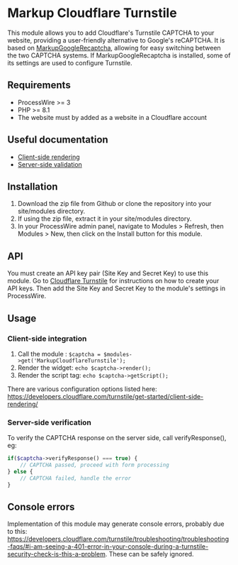 # Markup Cloudflare Turnstile
This module allows you to add Cloudflare's Turnstile CAPTCHA to your website, providing a user-friendly alternative to Google's reCAPTCHA. It is based on [MarkupGoogleRecaptcha](https://processwire.com/modules/markup-google-recaptcha/), allowing for easy switching between the two CAPTCHA systems. If MarkupGoogleRecaptcha is installed, some of its settings are used to configure Turnstile.

## Requirements
* ProcessWire >= 3
* PHP >= 8.1
* The website must by added as a website in a Cloudflare account

## Useful documentation
* [Client-side rendering](https://developers.cloudflare.com/turnstile/get-started/client-side-rendering/)
* [Server-side validation](https://developers.cloudflare.com/turnstile/get-started/server-side-validation/)

## Installation
1. Download the zip file from Github or clone the repository into your site/modules directory.
2. If using the zip file, extract it in your site/modules directory.
3. In your ProcessWire admin panel, navigate to Modules > Refresh, then Modules > New, then click on the Install button for this module.

## API
You must create an API key pair (Site Key and Secret Key) to use this module. Go to [Cloudflare Turnstile](https://developers.cloudflare.com/turnstile/get-started/) for instructions on how to create your API keys. Then add the Site Key and Secret Key to the module's settings in ProcessWire.

## Usage
### Client-side integration
1. Call the module : `$captcha = $modules->get('MarkupCloudflareTurnstile');`
2. Render the widget: `echo $captcha->render();`
3. Render the script tag: `echo $captcha->getScript();`

There are various configuration options listed here: https://developers.cloudflare.com/turnstile/get-started/client-side-rendering/

### Server-side verification
To verify the CAPTCHA response on the server side, call verifyResponse(), eg:

```php
if($captcha->verifyResponse() === true) {
    // CAPTCHA passed, proceed with form processing
} else {
    // CAPTCHA failed, handle the error
}
```

## Console errors
Implementation of this module may generate console errors, probably due to this: https://developers.cloudflare.com/turnstile/troubleshooting/troubleshooting-faqs/#i-am-seeing-a-401-error-in-your-console-during-a-turnstile-security-check-is-this-a-problem. These can be safely ignored.
